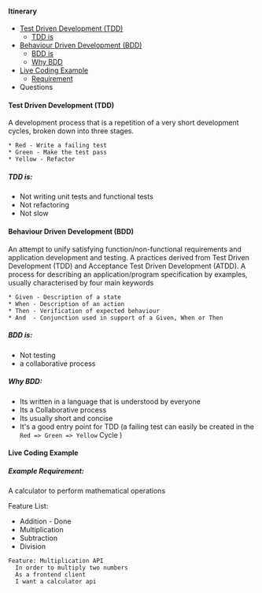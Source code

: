 #### Itinerary
 * [Test Driven Development (TDD)](#test-driven-development-tdd)
    * [TDD is](#tdd-is)
 * [Behaviour Driven Development (BDD)](#behaviour-driven-development-bdd)
    * [BDD is](#bdd-is)
    * [Why BDD](#why-bdd)
 * [Live Coding Example](#live-coding-example)
    * [Requirement](#example-requirement)
 * Questions
 
#### Test Driven Development (TDD)
A development process that is a repetition of a very short development cycles, broken down into three stages.
```
* Red - Write a failing test
* Green - Make the test pass
* Yellow - Refactor
```

##### TDD is:
   * Not writing unit tests and functional tests
   * Not refactoring
   * Not slow    

#### Behaviour Driven Development (BDD)
An attempt to unify satisfying function/non-functional requirements and application development and testing.
A practices derived from Test Driven Development (TDD) and Acceptance Test Driven Development (ATDD).
A process for describing an application/program specification by examples, usually characterised by four main keywords
```
* Given - Description of a state
* When - Description of an action
* Then - Verification of expected behaviour
* And  - Conjunction used in support of a Given, When or Then
```

##### BDD is:
  * Not testing
  * a collaborative process
  
##### Why BDD:
  * Its written in a language that is understood by everyone
  * Its a Collaborative process 
  * Its usually short and concise
  * It's a good entry point for TDD (a failing test can easily be created in the `Red => Green => Yellow` Cycle )
 
    
#### Live Coding Example
 
##### Example Requirement: 
A calculator to perform mathematical operations

Feature List: 
   - Addition - Done
   - Multiplication  
   - Subtraction
   - Division
   
```
Feature: Multiplication API  
  In order to multiply two numbers  
  As a frontend client  
  I want a calculator api 
```

